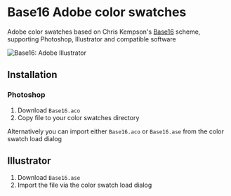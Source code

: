 # Base16 Adobe color swatches

Adobe color swatches based on Chris Kempson's [Base16][1] scheme, supporting Photoshop, Illustrator and compatible software

![Base16: Adobe Illustrator](https://raw.github.com/idleberg/base16-adobe-palette/master/images/screenshot-illustrator.png)

## Installation

### Photoshop

1. Download  `Base16.aco`
2. Copy file to your color swatches directory

Alternatively you can import either `Base16.aco` or `Base16.ase` from the color swatch load dialog 

## Illustrator

1. Download `Base16.ase`
2. Import the file via the color swatch load dialog

[1]: https://github.com/chriskempson/base16
